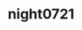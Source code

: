 ---
title: night0721
github: https://github.com/night0721
mode: dark
transition: 1s
score: 39.2
archetype:
- Minimalistic
---
